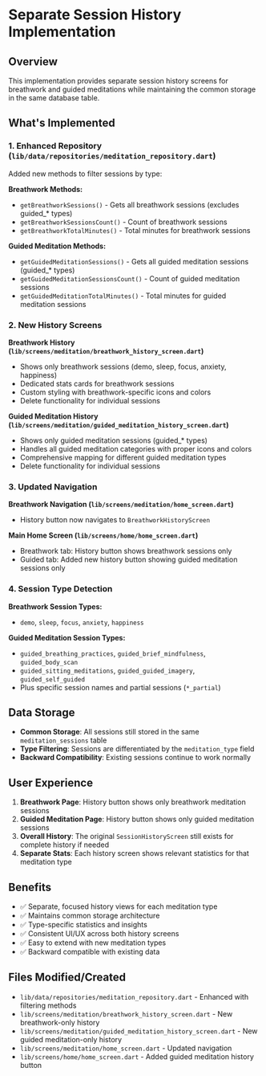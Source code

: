 # Separate Session History Implementation

## Overview

This implementation provides separate session history screens for breathwork and guided meditations while maintaining the common storage in the same database table.

## What's Implemented

### 1. Enhanced Repository (`lib/data/repositories/meditation_repository.dart`)

Added new methods to filter sessions by type:

**Breathwork Methods:**

- `getBreathworkSessions()` - Gets all breathwork sessions (excludes guided\_\* types)
- `getBreathworkSessionsCount()` - Count of breathwork sessions
- `getBreathworkTotalMinutes()` - Total minutes for breathwork sessions

**Guided Meditation Methods:**

- `getGuidedMeditationSessions()` - Gets all guided meditation sessions (guided\_\* types)
- `getGuidedMeditationSessionsCount()` - Count of guided meditation sessions
- `getGuidedMeditationTotalMinutes()` - Total minutes for guided meditation sessions

### 2. New History Screens

**Breathwork History (`lib/screens/meditation/breathwork_history_screen.dart`)**

- Shows only breathwork sessions (demo, sleep, focus, anxiety, happiness)
- Dedicated stats cards for breathwork sessions
- Custom styling with breathwork-specific icons and colors
- Delete functionality for individual sessions

**Guided Meditation History (`lib/screens/meditation/guided_meditation_history_screen.dart`)**

- Shows only guided meditation sessions (guided\_\* types)
- Handles all guided meditation categories with proper icons and colors
- Comprehensive mapping for different guided meditation types
- Delete functionality for individual sessions

### 3. Updated Navigation

**Breathwork Navigation (`lib/screens/meditation/home_screen.dart`)**

- History button now navigates to `BreathworkHistoryScreen`

**Main Home Screen (`lib/screens/home/home_screen.dart`)**

- Breathwork tab: History button shows breathwork sessions only
- Guided tab: Added new history button showing guided meditation sessions only

### 4. Session Type Detection

**Breathwork Session Types:**

- `demo`, `sleep`, `focus`, `anxiety`, `happiness`

**Guided Meditation Session Types:**

- `guided_breathing_practices`, `guided_brief_mindfulness`, `guided_body_scan`
- `guided_sitting_meditations`, `guided_guided_imagery`, `guided_self_guided`
- Plus specific session names and partial sessions (`*_partial`)

## Data Storage

- **Common Storage**: All sessions still stored in the same `meditation_sessions` table
- **Type Filtering**: Sessions are differentiated by the `meditation_type` field
- **Backward Compatibility**: Existing sessions continue to work normally

## User Experience

1. **Breathwork Page**: History button shows only breathwork meditation sessions
2. **Guided Meditation Page**: History button shows only guided meditation sessions
3. **Overall History**: The original `SessionHistoryScreen` still exists for complete history if needed
4. **Separate Stats**: Each history screen shows relevant statistics for that meditation type

## Benefits

- ✅ Separate, focused history views for each meditation type
- ✅ Maintains common storage architecture
- ✅ Type-specific statistics and insights
- ✅ Consistent UI/UX across both history screens
- ✅ Easy to extend with new meditation types
- ✅ Backward compatible with existing data

## Files Modified/Created

- `lib/data/repositories/meditation_repository.dart` - Enhanced with filtering methods
- `lib/screens/meditation/breathwork_history_screen.dart` - New breathwork-only history
- `lib/screens/meditation/guided_meditation_history_screen.dart` - New guided meditation-only history
- `lib/screens/meditation/home_screen.dart` - Updated navigation
- `lib/screens/home/home_screen.dart` - Added guided meditation history button
